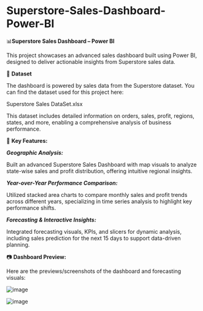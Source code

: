 # Superstore-Sales-Dashboard-Power-BI

📊**Superstore Sales Dashboard – Power BI**

This project showcases an advanced sales dashboard built using Power BI, designed to deliver actionable insights from Superstore sales data.


📁 **Dataset**

The dashboard is powered by sales data from the Superstore dataset. You can find the dataset used for this project here:

Superstore Sales DataSet.xlsx

This dataset includes detailed information on orders, sales, profit, regions, states, and more, enabling a comprehensive analysis of business performance.


🔧 **Key Features:**

***Geographic Analysis:***

Built an advanced Superstore Sales Dashboard with map visuals to analyze state-wise sales and profit distribution, offering intuitive regional insights.

***Year-over-Year Performance Comparison:***

Utilized stacked area charts to compare monthly sales and profit trends across different years, specializing in time series analysis to highlight key performance shifts.

***Forecasting & Interactive Insights:***

Integrated forecasting visuals, KPIs, and slicers for dynamic analysis, including sales prediction for the next 15 days to support data-driven planning.


📷 **Dashboard Preview:**

Here are the previews/screenshots of the dashboard and forecasting visuals:

![image](https://github.com/user-attachments/assets/cc207eea-8fa9-44dd-934c-027b2fd55b05)

![image](https://github.com/user-attachments/assets/d4d5b769-445f-4ae9-a7b7-adcbac4fdfa0)






